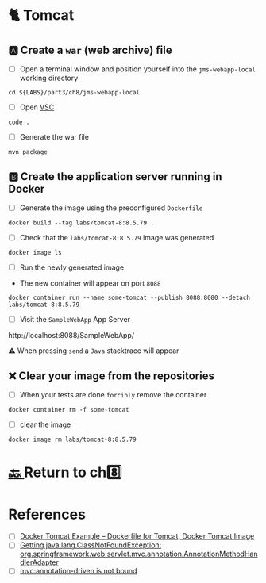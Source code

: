 # :cat2: Tomcat


## :a: Create a `war` (web archive) file 

- [ ] Open a terminal window and position yourself into the `jms-webapp-local` working directory

```
cd ${LABS}/part3/ch8/jms-webapp-local
```

- [ ] Open [VSC](https://code.visualstudio.com)

```
code .
```

- [ ] Generate the war file 

```
mvn package
```

## :b: Create the application server running in Docker

- [ ] Generate the image using the preconfigured `Dockerfile`


```
docker build --tag labs/tomcat-8:8.5.79 . 
```

- [ ] Check that the `labs/tomcat-8:8.5.79` image was generated

```
docker image ls
```

- [ ] Run the newly generated image

* The new container will appear on port `8088`

```
docker container run --name some-tomcat --publish 8088:8080 --detach labs/tomcat-8:8.5.79
```

- [ ] Visit the `SampleWebApp` App Server

http://localhost:8088/SampleWebApp/ 

:warning: When pressing `send` a `Java` stacktrace will appear


## :x: Clear your image from the repositories

- [ ] When your tests are done `forcibly` remove the container

```
docker container rm -f some-tomcat
```

- [ ] clear the image
 
```
docker image rm labs/tomcat-8:8.5.79
```

# [:back: ](..) Return to ch:eight:

# References

- [ ] [Docker Tomcat Example – Dockerfile for Tomcat, Docker Tomcat Image](https://www.middlewareinventory.com/blog/docker-tomcat-example-dockerfile-sample)
- [ ] [Getting java.lang.ClassNotFoundException: org.springframework.web.servlet.mvc.annotation.AnnotationMethodHandlerAdapter](https://stackoverflow.com/questions/56684075/getting-java-lang-classnotfoundexception-org-springframework-web-servlet-mvc-an)
- [ ] [mvc:annotation-driven is not bound](https://stackoverflow.com/questions/6001593/mvcannotation-driven-is-not-bound)
